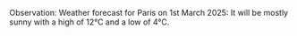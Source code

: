 Observation:
Weather forecast for Paris on 1st March 2025: It will be mostly sunny with a high of 12°C and a low of 4°C.